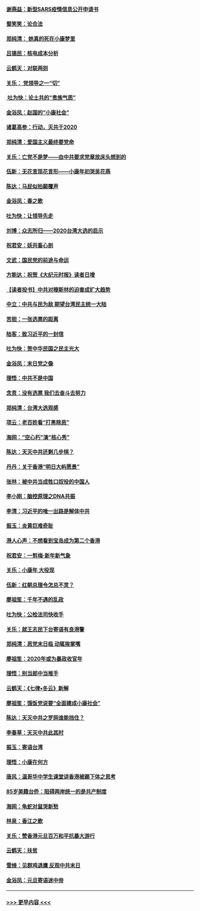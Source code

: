 #### [谢燕益：新型SARS疫情信息公开申请书](../pages/nsc993/n11808840.md?t=01212044) 
#### [蜀笑笑：论合法](../pages/nsc993/n11808064.md?t=01212044) 
#### [郑纯清： 她真的死在小康梦里](../pages/nsc993/n11806623.md?t=01212044) 
#### [吕锡民：核电成本分析](../pages/nsc993/n11806284.md?t=01212044) 
#### [云鹤天：对联两则](../pages/nsc993/n11805957.md?t=01212044) 
#### [关乐： 党领导之一“切”](../pages/nsc993/n11804505.md?t=01212044) 
#### [ 吐为快：论土共的“贵族气质”](../pages/nsc993/n11804490.md?t=01212044) 
#### [金浴凤：赵国的“小康社会”](../pages/nsc993/n11804452.md?t=01212044) 
#### [诸葛高参：行动，灭共于2020](../pages/nsc993/n11804120.md?t=01212044) 
#### [郑纯清：爱国主义最终要党命](../pages/nsc993/n11802197.md?t=01212044) 
#### [关乐：亡党不是梦——由中共要求党章放床头想到的](../pages/nsc993/n11802156.md?t=01212044) 
#### [伍新：无花言现花言形——小康年初哭吴花燕](../pages/nsc993/n11800044.md?t=01212044) 
#### [陈达：马屁似拍颠覆声](../pages/nsc993/n11800010.md?t=01212044) 
#### [金浴凤：春之歌](../pages/nsc993/n11797687.md?t=01212044) 
#### [吐为快：让领导先走](../pages/nsc993/n11797512.md?t=01212044) 
#### [刘博：众志所归——2020台湾大选的启示](../pages/nsc993/n11796878.md?t=01212044) 
#### [祝君安：妖共畜心剖](../pages/nsc993/n11794273.md?t=01212044) 
#### [文武：国民党的前途与命运](../pages/nsc993/n11794198.md?t=01212044) 
#### [方能达：祝贺《大纪元时报》读者日增](../pages/nsc993/n11793807.md?t=01212044) 
#### [【读者投书】中共对穆斯林的迫害成扩大趋势](../pages/nsc993/n11791371.md?t=01212044) 
#### [中立：中共与民为敌 期望台湾民主统一大陆](../pages/nsc993/n11790392.md?t=01212044) 
#### [苦胆：一张选票的距离](../pages/nsc993/n11788914.md?t=01212044) 
#### [陆客：致习近平的一封信](../pages/nsc993/n11788867.md?t=01212044) 
#### [吐为快：贺中华民国之民主光大](../pages/nsc993/n11788618.md?t=01212044) 
#### [金浴凤：末日党之像](../pages/nsc993/n11787475.md?t=01212044) 
#### [理悟：中共不是中国](../pages/nsc993/n11787463.md?t=01212044) 
#### [念贲：没有选票  我们去奋斗去努力](../pages/nsc993/n11787398.md?t=01212044) 
#### [郑纯清：台湾大选观感](../pages/nsc993/n11786210.md?t=01212044) 
#### [项云：老百姓看“打黑除恶”](../pages/nsc993/n11785398.md?t=01212044) 
#### [海网：“空心朽”演“核心秀”](../pages/nsc993/n11783874.md?t=01212044) 
#### [陈达：天灭中共还剩几步棋？](../pages/nsc993/n11783719.md?t=01212044) 
#### [丹丹：关于香港“明日大屿愿景”](../pages/nsc993/n11783273.md?t=01212044) 
#### [张林：被中共当成牲口奴役的中国人](../pages/nsc993/n11782397.md?t=01212044) 
#### [李小刚：脑控原理之DNA共振](../pages/nsc993/n11780962.md?t=01212044) 
#### [李清：习近平的唯一出路是解体中共](../pages/nsc993/n11780866.md?t=01212044) 
#### [振玉：炎黄巨难奇耻](../pages/nsc993/n11779632.md?t=01212044) 
#### [港人心声：不想看到宝岛成为第二个香港](../pages/nsc993/n11778817.md?t=01212044) 
#### [祝君安：一剪梅‧新年新气象](../pages/nsc993/n11776340.md?t=01212044) 
#### [关乐：小康年 大役现](../pages/nsc993/n11774213.md?t=01212044) 
#### [伍新：红朝总理令怎总不灵？](../pages/nsc993/n11770813.md?t=01212044) 
#### [廖祖笙：千年不遇的乱政](../pages/nsc993/n11770373.md?t=01212044) 
#### [吐为快：公检法司快收手](../pages/nsc993/n11770359.md?t=01212044) 
#### [关乐：就王志民下台寄语有良港警](../pages/nsc993/n11769903.md?t=01212044) 
#### [郑纯清：恶党末日临 动辄挨掌嘴](../pages/nsc993/n11769356.md?t=01212044) 
#### [廖祖笙：2020年或为暴政收官年](../pages/nsc993/n11768216.md?t=01212044) 
#### [理悟：别当郎中当推手](../pages/nsc993/n11768243.md?t=01212044) 
#### [云鹤天：《七律▪冬云》新解](../pages/nsc993/n11768204.md?t=01212044) 
#### [廖祖笙：饿饭党说要“全面建成小康社会”](../pages/nsc993/n11767482.md?t=01212044) 
#### [陈达：天灭中共之罗网谁能挡住？](../pages/nsc993/n11767465.md?t=01212044) 
#### [李春草：天灭中共此其时](../pages/nsc993/n11767452.md?t=01212044) 
#### [振玉：寄语台湾](../pages/nsc993/n11767432.md?t=01212044) 
#### [理悟：小康在何方](../pages/nsc993/n11767394.md?t=01212044) 
#### [唐风：温哥华中学生课堂讲香港被踢下体之思考](../pages/nsc993/n11766848.md?t=01212044) 
#### [85岁美籍台侨：阻碍两岸统一的是共产制度](../pages/nsc993/n11765043.md?t=01212044) 
#### [海网：龟蛇对鼠哭新愁](../pages/nsc993/n11764895.md?t=01212044) 
#### [林泉：香江之歌](../pages/nsc993/n11764415.md?t=01212044) 
#### [关乐：赞香港元旦百万和平抗暴大游行](../pages/nsc993/n11764382.md?t=01212044) 
#### [云鹤天：扶贫](../pages/nsc993/n11764245.md?t=01212044) 
#### [雪绮：见群鸡退鹰  反观中共末日](../pages/nsc993/n11762112.md?t=01212044) 
#### [金浴凤：元旦寄语迷中帝](../pages/nsc993/n11761788.md?t=01212044) 

----
#### [ >>> 更早内容 <<< ](../indexes/nsc993-earlier.md)
